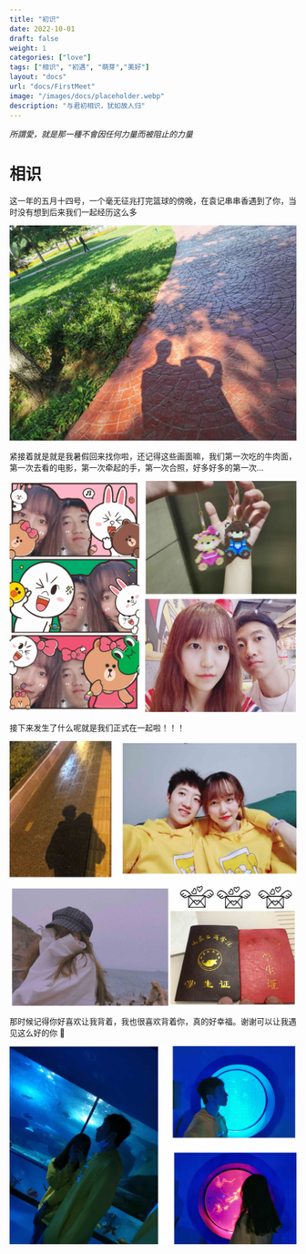 ```yaml
---
title: "初识"
date: 2022-10-01
draft: false
weight: 1
categories: ["love"]
tags: ["相识", "初遇", "萌芽","美好"]
layout: "docs"
url: "docs/FirstMeet"
image: "/images/docs/placeholder.webp"
description: "与君初相识，犹如故人归"
---
```


*所謂愛，就是那一種不會因任何力量而被阻止的力量*

# 相识


这一年的五月十四号，一个毫无征兆打完篮球的傍晚，在袁记串串香遇到了你，当时没有想到后来我们一起经历这么多

![](FirstMeet.webp "相识")

紧接着就是就是我暑假回来找你啦，还记得这些画面嘛，我们第一次吃的牛肉面，第一次去看的电影，第一次牵起的手，第一次合照，好多好多的第一次...

![](Summer.jpg "")

接下来发生了什么呢就是我们正式在一起啦！！！

![](Together.jpg "～两个人～")

那时候记得你好喜欢让我背着，我也很喜欢背着你，真的好幸福。谢谢可以让我遇见这么好的你 💖

![](ocean.jpg "一组情头")